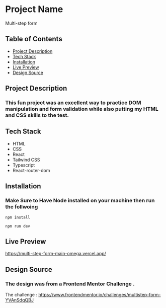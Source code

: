 # Project Name

Multi-step form

## Table of Contents

- [Project Description](#project-description)
- [Tech Stack](#tech-stack)
- [Installation](#installation)
- [Live Preview](#live-preview)
- [Design Source](#design-source)

## Project Description

### This fun project was an excellent way to practice DOM manipulation and form validation while also putting my HTML and CSS skills to the test.

## Tech Stack

- HTML
- CSS
- React
- Tailwind CSS
- Typescript
- React-router-dom

## Installation

### Make Sure to Have Node installed on your machine then run the follwoing

```
npm install

```

```
npm run dev

```

## Live Preview

https://multi-step-form-main-omega.vercel.app/

## Design Source

### The design was from a Frontend Mentor Challenge .

The challenge : https://www.frontendmentor.io/challenges/multistep-form-YVAnSdqQBJ

